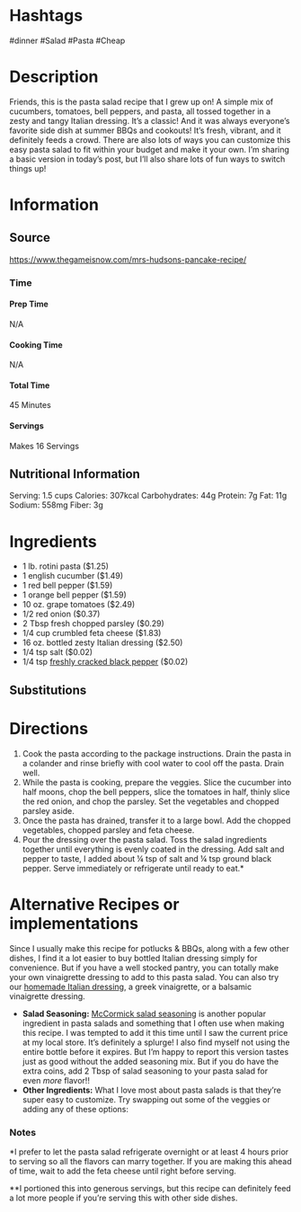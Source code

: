 # Hashtags
#dinner #Salad #Pasta #Cheap
# Description
Friends, this is the pasta salad recipe that I grew up on! A simple mix of cucumbers, tomatoes, bell peppers, and pasta, all tossed together in a zesty and tangy Italian dressing. It’s a classic! And it was always everyone’s favorite side dish at summer BBQs and cookouts! It’s fresh, vibrant, and it definitely feeds a crowd. There are also lots of ways you can customize this easy pasta salad to fit within your budget and make it your own. I’m sharing a basic version in today’s post, but I’ll also share lots of fun ways to switch things up!
# Information
## Source
https://www.thegameisnow.com/mrs-hudsons-pancake-recipe/
### Time
#### Prep Time
N/A
#### Cooking Time
N/A
#### Total Time
45 Minutes
#### Servings
Makes 16 Servings
## Nutritional Information
Serving: 1.5 cups
Calories: 307kcal
Carbohydrates: 44g
Protein: 7g
Fat: 11g
Sodium: 558mg
Fiber: 3g
# Ingredients
- 1 lb. rotini pasta ($1.25)
- 1 english cucumber ($1.49)
- 1 red bell pepper ($1.59)
- 1 orange bell pepper ($1.59)
- 10 oz. grape tomatoes ($2.49)
- 1/2 red onion ($0.37)
- 2 Tbsp fresh chopped parsley ($0.29)
- 1/4 cup crumbled feta cheese ($1.83)
- 16 oz. bottled zesty Italian dressing ($2.50)
- 1/4 tsp salt ($0.02)
- 1/4 tsp [freshly cracked black pepper](https://buy.geni.us/Proxy.ashx?TSID=362783&GR_URL=https%3A%2F%2Famzn.to%2F3XIOme1&dtb=1) ($0.02)


## Substitutions

# Directions
1. Cook the pasta according to the package instructions. Drain the pasta in a colander and rinse briefly with cool water to cool off the pasta. Drain well.
2. While the pasta is cooking, prepare the veggies. Slice the cucumber into half moons, chop the bell peppers, slice the tomatoes in half, thinly slice the red onion, and chop the parsley. Set the vegetables and chopped parsley aside.
3. Once the pasta has drained, transfer it to a large bowl. Add the chopped vegetables, chopped parsley and feta cheese.
4. Pour the dressing over the pasta salad. Toss the salad ingredients together until everything is evenly coated in the dressing. Add salt and pepper to taste, I added about ¼ tsp of salt and ¼ tsp ground black pepper. Serve immediately or refrigerate until ready to eat.*
# Alternative Recipes or implementations
Since I usually make this recipe for potlucks & BBQs, along with a few other dishes, I find it a lot easier to buy bottled Italian dressing simply for convenience. But if you have a well stocked pantry, you can totally make your own vinaigrette dressing to add to this pasta salad. You can also try our [homemade Italian dressing](https://www.budgetbytes.com/homemade-italian-dressing/), a greek vinaigrette, or a balsamic vinaigrette dressing.

- **Salad Seasoning:** [McCormick salad seasoning](https://buy.geni.us/Proxy.ashx?TSID=362783&GR_URL=https%3A%2F%2Famzn.to%2F44L31dz&dtb=1) is another popular ingredient in pasta salads and something that I often use when making this recipe. I was tempted to add it this time until I saw the current price at my local store. It’s definitely a splurge! I also find myself not using the entire bottle before it expires. But I’m happy to report this version tastes just as good without the added seasoning mix. But if you do have the extra coins, add 2 Tbsp of salad seasoning to your pasta salad for even _more_ flavor!!
- **Other Ingredients:** What I love most about pasta salads is that they’re super easy to customize. Try swapping out some of the veggies or adding any of these options: 

### Notes
*I prefer to let the pasta salad refrigerate overnight or at least 4 hours prior to serving so all the flavors can marry together. If you are making this ahead of time, wait to add the feta cheese until right before serving.

**I portioned this into generous servings, but this recipe can definitely feed a lot more people if you’re serving this with other side dishes.